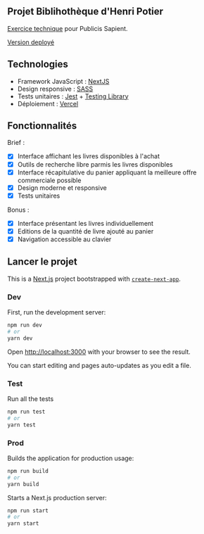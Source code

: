 ## Projet Biblihothèque d'Henri Potier

[Exercice technique](https://github.com/xebia-france/recruitment-tests/blob/master/ExerciceFront.md) pour Publicis Sapient.

[Version deployé](https://henri-potier-ten.vercel.app/)

## Technologies

- Framework JavaScript : [NextJS](https://nextjs.org/)
- Design responsive : [SASS](https://sass-lang.com/)
- Tests unitaires : [Jest](https://jestjs.io/fr/) + [Testing Library](https://testing-library.com/)
- Déploiement : [Vercel](https://vercel.com/)

## Fonctionnalités

Brief :

- [x] Interface affichant les livres disponibles à l'achat
- [x] Outils de recherche libre parmis les livres disponibles
- [x] Interface récapitulative du panier appliquant la meilleure offre commerciale possible
- [x] Design moderne et responsive
- [x] Tests unitaires

Bonus :

- [x] Interface présentant les livres individuellement
- [x] Editions de la quantité de livre ajouté au panier
- [x] Navigation accessible au clavier

## Lancer le projet

This is a [Next.js](https://nextjs.org/) project bootstrapped with [`create-next-app`](https://github.com/vercel/next.js/tree/canary/packages/create-next-app).

### Dev

First, run the development server:

```bash
npm run dev
# or
yarn dev
```

Open [http://localhost:3000](http://localhost:3000) with your browser to see the result.

You can start editing and pages auto-updates as you edit a file.

### Test

Run all the tests

```bash
npm run test
# or
yarn test
```

### Prod

Builds the application for production usage:

```bash
npm run build
# or
yarn build
```

Starts a Next.js production server:

```bash
npm run start
# or
yarn start
```
